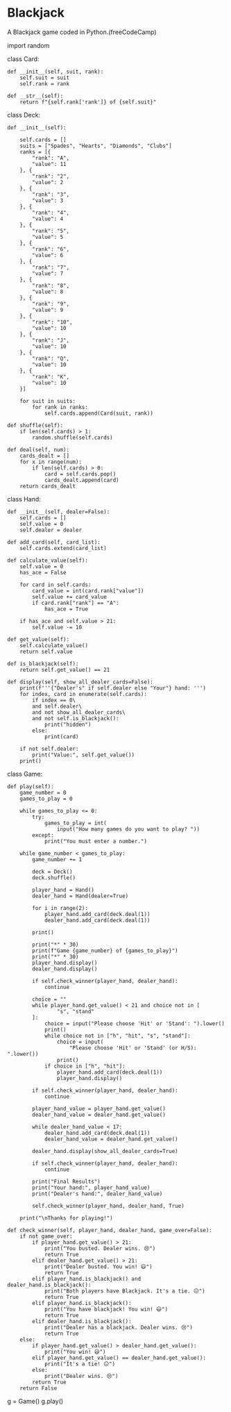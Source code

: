 # Blackjack
A Blackjack game coded in Python.(freeCodeCamp)

import random


class Card:

    def __init__(self, suit, rank):
        self.suit = suit
        self.rank = rank

    def __str__(self):
        return f"{self.rank['rank']} of {self.suit}"


class Deck:

    def __init__(self):

        self.cards = []
        suits = ["Spades", "Hearts", "Diamonds", "Clubs"]
        ranks = [{
            "rank": "A",
            "value": 11
        }, {
            "rank": "2",
            "value": 2
        }, {
            "rank": "3",
            "value": 3
        }, {
            "rank": "4",
            "value": 4
        }, {
            "rank": "5",
            "value": 5
        }, {
            "rank": "6",
            "value": 6
        }, {
            "rank": "7",
            "value": 7
        }, {
            "rank": "8",
            "value": 8
        }, {
            "rank": "9",
            "value": 9
        }, {
            "rank": "10",
            "value": 10
        }, {
            "rank": "J",
            "value": 10
        }, {
            "rank": "Q",
            "value": 10
        }, {
            "rank": "K",
            "value": 10
        }]

        for suit in suits:
            for rank in ranks:
                self.cards.append(Card(suit, rank))

    def shuffle(self):
        if len(self.cards) > 1:
            random.shuffle(self.cards)

    def deal(self, num):
        cards_dealt = []
        for x in range(num):
            if len(self.cards) > 0:
                card = self.cards.pop()
                cards_dealt.append(card)
        return cards_dealt


class Hand:

    def __init__(self, dealer=False):
        self.cards = []
        self.value = 0
        self.dealer = dealer

    def add_card(self, card_list):
        self.cards.extend(card_list)

    def calculate_value(self):
        self.value = 0
        has_ace = False

        for card in self.cards:
            card_value = int(card.rank["value"])
            self.value += card_value
            if card.rank["rank"] == "A":
                has_ace = True

        if has_ace and self.value > 21:
            self.value -= 10

    def get_value(self):
        self.calculate_value()
        return self.value

    def is_blackjack(self):
        return self.get_value() == 21

    def display(self, show_all_dealer_cards=False):
        print(f'''{"Dealer's" if self.dealer else "Your"} hand: ''')
        for index, card in enumerate(self.cards):
            if index == 0\
            and self.dealer\
            and not show_all_dealer_cards\
            and not self.is_blackjack():
                print("hidden")
            else:
                print(card)

        if not self.dealer:
            print("Value:", self.get_value())
        print()


class Game:

    def play(self):
        game_number = 0
        games_to_play = 0

        while games_to_play <= 0:
            try:
                games_to_play = int(
                    input("How many games do you want to play? "))
            except:
                print("You must enter a number.")

        while game_number < games_to_play:
            game_number += 1

            deck = Deck()
            deck.shuffle()

            player_hand = Hand()
            dealer_hand = Hand(dealer=True)

            for i in range(2):
                player_hand.add_card(deck.deal(1))
                dealer_hand.add_card(deck.deal(1))

            print()

            print("*" * 30)
            print(f"Game {game_number} of {games_to_play}")
            print("*" * 30)
            player_hand.display()
            dealer_hand.display()

            if self.check_winner(player_hand, dealer_hand):
                continue

            choice = ""
            while player_hand.get_value() < 21 and choice not in [
                    "s", "stand"
            ]:
                choice = input("Please choose 'Hit' or 'Stand': ").lower()
                print()
                while choice not in ["h", "hit", "s", "stand"]:
                    choice = input(
                        "Please choose 'Hit' or 'Stand' (or H/S): ".lower())
                    print()
                if choice in ["h", "hit"]:
                    player_hand.add_card(deck.deal(1))
                    player_hand.display()

            if self.check_winner(player_hand, dealer_hand):
                continue

            player_hand_value = player_hand.get_value()
            dealer_hand_value = dealer_hand.get_value()

            while dealer_hand_value < 17:
                dealer_hand.add_card(deck.deal(1))
                dealer_hand_value = dealer_hand.get_value()

            dealer_hand.display(show_all_dealer_cards=True)

            if self.check_winner(player_hand, dealer_hand):
                continue

            print("Final Results")
            print("Your hand:", player_hand_value)
            print("Dealer's hand:", dealer_hand_value)

            self.check_winner(player_hand, dealer_hand, True)

        print("\nThanks for playing!")

    def check_winner(self, player_hand, dealer_hand, game_over=False):
        if not game_over:
            if player_hand.get_value() > 21:
                print("You busted. Dealer wins. 😢")
                return True
            elif dealer_hand.get_value() > 21:
                print("Dealer busted. You win! 😃")
                return True
            elif player_hand.is_blackjack() and dealer_hand.is_blackjack():
                print("Both players have Blackjack. It's a tie. 😐")
                return True
            elif player_hand.is_blackjack():
                print("You have blackjack! You win! 😃")
                return True
            elif dealer_hand.is_blackjack():
                print("Dealer has a blackjack. Dealer wins. 😢")
                return True
        else:
            if player_hand.get_value() > dealer_hand.get_value():
                print("You win! 😃")
            elif player_hand.get_value() == dealer_hand.get_value():
                print("It's a tie! 😐")
            else:
                print("Dealer wins. 😢")
            return True
        return False


g = Game()
g.play()
